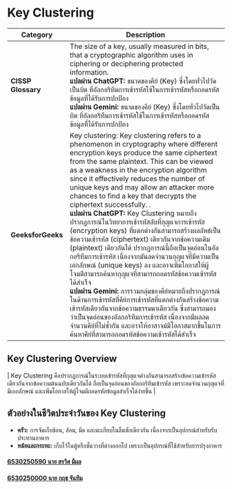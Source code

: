 # Key Clustering

| **Category**    | **Description**                                                                                                                                                                                                 |
|------------------|-----------------------------------------------------------------------------------------------------------------------------------------------------------------------------------------------------------------|
| **CISSP Glossary** | The size of a key, usually measured in bits, that a cryptographic algorithm uses in ciphering or deciphering protected information.<br>**แปลผ่าน ChatGPT:** ขนาดของคีย์ (Key) ซึ่งโดยทั่วไปวัดเป็นบิต ที่อัลกอริทึมการเข้ารหัสใช้ในการเข้ารหัสหรือถอดรหัสข้อมูลที่ได้รับการปกป้อง<br>**แปลผ่าน Gemini:** ขนาดของคีย์ (Key) ซึ่งโดยทั่วไปวัดเป็นบิต ที่อัลกอริทึมการเข้ารหัสใช้ในการเข้ารหัสหรือถอดรหัสข้อมูลที่ได้รับการปกป้อง |
| **GeeksforGeeks**      | Key clustering: Key clustering refers to a phenomenon in cryptography where different encryption keys produce the same ciphertext from the same plaintext. This can be viewed as a weakness in the encryption algorithm since it effectively reduces the number of unique keys and may allow an attacker more chances to find a key that decrypts the ciphertext successfully. .<br>**แปลผ่าน ChatGPT:** Key Clustering หมายถึงปรากฏการณ์ในวิทยาการเข้ารหัสลับที่กุญแจการเข้ารหัส (encryption keys) ที่แตกต่างกันสามารถสร้างผลลัพธ์เป็นข้อความเข้ารหัส (ciphertext) เดียวกันจากข้อความเดิม (plaintext) เดียวกันได้ ปรากฏการณ์นี้ถือเป็นจุดอ่อนในอัลกอริทึมการเข้ารหัส เนื่องจากมันลดจำนวนกุญแจที่มีความเป็นเอกลักษณ์ (unique keys) ลง และอาจเพิ่มโอกาสให้ผู้โจมตีสามารถค้นหากุญแจที่สามารถถอดรหัสข้อความเข้ารหัสได้สำเร็จ<br>**แปลผ่าน Gemini:** การรวมกลุ่มของคีย์หมายถึงปรากฏการณ์ในด้านการเข้ารหัสที่คีย์การเข้ารหัสที่แตกต่างกันสร้างข้อความเข้ารหัสเดียวกันจากข้อความธรรมดาเดียวกัน ซึ่งสามารถมองว่าเป็นจุดอ่อนของอัลกอริทึมการเข้ารหัส เนื่องจากมีผลลดจำนวนคีย์ที่ไม่ซ้ำกัน และอาจให้อาสาจม์มีโอกาสมากขึ้นในการค้นหาคีย์ที่สามารถถอดรหัสข้อความเข้ารหัสได้สำเร็จ |

## Key Clustering Overview                                                                                                             
|   Key Clustering คือปรากฏการณ์ในระบบเข้ารหัสที่กุญแจต่างกันสามารถสร้างข้อความเข้ารหัสเดียวกันจากข้อความต้นฉบับเดียวกันได้ ถือเป็นจุดอ่อนของอัลกอริทึมเข้ารหัส เพราะลดจำนวนกุญแจที่มีเอกลักษณ์ และเพิ่มโอกาสให้ผู้โจมตีถอดรหัสข้อมูลสำเร็จได้ง่ายขึ้น |

## ตัวอย่างในชีวิตประจำวันของ Key Clustering

- **ครัว:** การจัดเก็บช้อน, ส้อม, มีด และตะเกียบในลิ้นชักเดียวกัน เนื่องจากเป็นอุปกรณ์สำหรับรับประทานอาหาร  
- **หม้อและกระทะ:** เก็บไว้ในตู้หรือชั้นวางที่ต่างออกไป เพราะเป็นอุปกรณ์ที่ใช้สำหรับการปรุงอาหาร

#### [6530250590 นาย สรวิศ มีผล](https://sorravitmp.github.io/)
#### [6530250000 นาย กฤช จันทิม](https://6530250000.github.io/)
